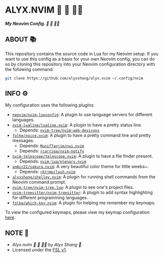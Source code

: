 # ALYX.NVIM :dragon_face: :black_heart: :woman_technologist:

***My Neovim Config. :dragon_face: :black_heart: :woman_technologist:***

## ABOUT :books:

This repository contains the source code in Lua for my Neovim setup.
If you want to use this config as a basis for your own Neovim config,
you can do so by cloning this repository into your Neovim configuration
directory with the following command:

```bash
git clone https://github.com/alyxshang/alyx.nvim ~/.config/nvim
```

## INFO :gear:

My configuration uses the following plugins:

- [`neovim/nvim-lspconfig`](https://github.com/neovim/nvim-lspconfig): A
  plugin to use language servers for different languages.
- [`nvim-lualine/lualine.nvim`](https://github.com/nvim-lualine/lualine.nvim): A plugin to have a pretty status line.
  - Depends: [`nvim-tree/nvim-web-devicons`](https://github.com/nvim-tree/nvim-web-devicons)
- [`folke/noice.nvim`](https://github.com/folke/noice.nvim): A plugin to
  have a pretty command line and pretty messages.
  - Depends: [`MunifTanjim/nui.nvim`](https://github.com/MunifTanjim/nui.nvim)
  - Depends: [`rcarriga/nvim-notify`](https://github.com/rcarriga/nvim-notify)
- [`nvim-telescope/telescope.nvim`](https://github.com/nvim-telescope/telescope.nvim): A plugin to have a file finder
  present.
  - Depends: [`nvim-lua/plenary.nvim`](https://github.com/nvim-lua/plenary.nvim)
- [`anAcc22/sakura.nvim`](https://github.com/anAcc22/sakura.nvim):
  A very beautiful color theme for little weebs~.
  - Depends: [`rktjmp/lush.nvim`](https://github.com/rktjmp/lush.nvim)
- [`alyxshang/shelley.nvim`](https://github.com/rktjmp/lush.nvim): A plugin for running shell commands from the Neovim command prompt.
- [`nvim-tree/nvim-tree.lua`](https://github.com/nvim-tree/nvim-tree.lua): A plugin to see one's project files.
- [`nvim-treesitter/nvim-treesitter`](https://github.com/nvim-treesitter/nvim-treesitter): A plugin to add syntax highlighting for different programming languages.
- [`folke/which-key.nvim`](https://github.com/folke/which-key.nvim): A plugin for helping me remember my keymaps.

To view the configured keymaps, please view my keymap configuration
[here](lua/config/keymaps.lua).

## NOTE :scroll:

- *Alyx.nvim :dragon_face: :black_heart: :woman_technologist:* by *Alyx Shang :black_heart:*.
- Licensed under the [FSL v1](https://github.com/alyxshang/fair-software-license).
